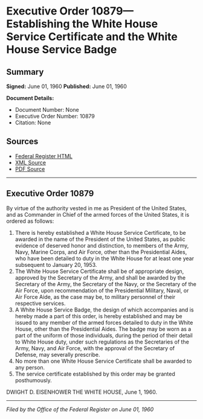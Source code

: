 # Executive Order 10879—Establishing the White House Service Certificate and the White House Service Badge

## Summary

**Signed:** June 01, 1960
**Published:** June 01, 1960

**Document Details:**
- Document Number: None
- Executive Order Number: 10879
- Citation: None

## Sources
- [Federal Register HTML](https://www.presidency.ucsb.edu/documents/executive-order-10879-establishing-the-white-house-service-certificate-and-the-white-house)
- [XML Source](None)
- [PDF Source](None)

---

## Executive Order 10879

By virtue of the authority vested in me as President of the United States, and as Commander in Chief of the armed forces of the United States, it is ordered as follows:
1. There is hereby established a White House Service Certificate, to be awarded in the name of the President of the United States, as public evidence of deserved honor and distinction, to members of the Army, Navy, Marine Corps, and Air Force, other than the Presidential Aides, who have been detailed to duty in the White House for at least one year subsequent to January 20, 1953.
2. The White House Service Certificate shall be of appropriate design, approved by the Secretary of the Army, and shall be awarded by the Secretary of the Army, the Secretary of the Navy, or the Secretary of the Air Force, upon recommendation of the Presidential Military, Naval, or Air Force Aide, as the case may be, to military personnel of their respective services.
3. A White House Service Badge, the design of which accompanies and is hereby made a part of this order, is hereby established and may be issued to any member of the armed forces detailed to duty in the White House, other than the Presidential Aides. The badge may be worn as a part of the uniform of those individuals, during the period of their detail to White House duty, under such regulations as the Secretaries of the Army, Navy, and Air Force, with the approval of the Secretary of Defense, may severally prescribe.
4. No more than one White House Service Certificate shall be awarded to any person.
5. The service certificate established by this order may be granted posthumously.

DWIGHT D. EISENHOWER
THE WHITE HOUSE,
June 1, 1960.

---

*Filed by the Office of the Federal Register on June 01, 1960*

